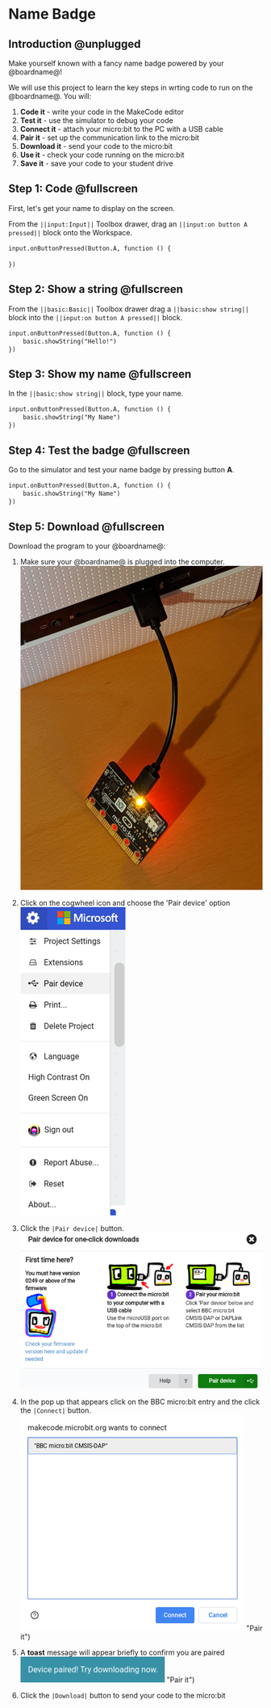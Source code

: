 # Name Badge

## Introduction @unplugged

Make yourself known with a fancy name badge powered by your @boardname@!

We will use this project to learn the key steps in wrting code to run on the @boardname@. You will:

1. **Code it**     - write your code in the MakeCode editor
2. **Test it**     - use the simulator to debug your code
3. **Connect it**  - attach your micro:bit to the PC with a USB cable
4. **Pair it**     - set up the communication link to the micro:bit  
5. **Download it** - send your code to the micro:bit
6. **Use it**      - check your code running on the micro:bit
7. **Save it**     - save your code to your student drive

## Step 1: Code @fullscreen

First, let's get your name to display on the screen.

From the ``||input:Input||`` Toolbox drawer, drag an ``||input:on button A pressed||`` block onto the Workspace.

```blocks
input.onButtonPressed(Button.A, function () {

})
```

## Step 2: Show a string @fullscreen

From the ``||basic:Basic||`` Toolbox drawer drag a ``||basic:show string||`` block into the ``||input:on button A pressed||`` block.

```blocks
input.onButtonPressed(Button.A, function () {
    basic.showString("Hello!")
})
```

## Step 3: Show my name @fullscreen

In the ``||basic:show string||`` block, type your name.

```blocks
input.onButtonPressed(Button.A, function () {
    basic.showString("My Name")
})
```

## Step 4: Test the badge @fullscreen

Go to the simulator and test your name badge by pressing button **A**.

```sim
input.onButtonPressed(Button.A, function () {
    basic.showString("My Name")
})
```

## Step 5: Download @fullscreen

Download the program to your @boardname@:

1. Make sure your @boardname@ is plugged into the computer.
![alt text](https://github.com/belmont-admin/C001-Interactive-Badge/raw/master/images/1-connect.jpg "Connect it")

2. Click on the cogwheel icon and choose the 'Pair device' option
![alt text](https://github.com/belmont-admin/C001-Interactive-Badge/raw/master/images/2-pair.png "Pair it")

3. Click the `|Pair device|` button.
![alt text](https://github.com/belmont-admin/C001-Interactive-Badge/raw/master/images/3-pair-pop-up.png "Pair it")

4. In the pop up that appears click on the BBC micro:bit entry and the click the `|Connect|` button.
![alt text](https://github.com/belmont-admin/C001-Interactive-Badge/raw/master/images/4-connect.png "Pair it")
 "Pair it")

5. A **toast** message will appear briefly to confirm you are paired
![alt text](https://github.com/belmont-admin/C001-Interactive-Badge/raw/master/images/5-paired.png "Pair it")
 "Pair it")

6. Click the `|Download|` button to send your code to the micro:bit